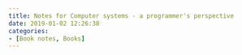 ```yaml
---
title: Notes for Computer systems - a programmer's perspective
date: 2019-01-02 12:26:38
categories:
- [Book notes, Books]
---
```


